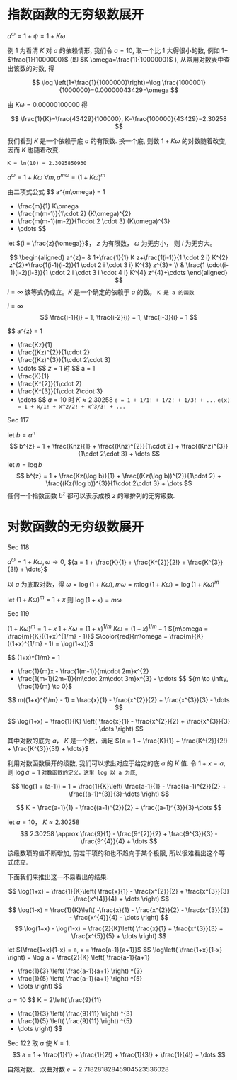 # 指数函数的无穷级数展开
${a^{\omega} = 1+\psi = 1 + K\omega}$


例 1 为看清 $K$ 对 $a$ 的依赖情形, 我们令 $a=10$, 取一个比 1 大得很小的数, 例如 $1+$ $\frac{1}{1000000}$ (即 $K \omega=\frac{1}{1000000}$ ), 从常用对数表中查出该数的对数, 得

$$
\log \left(1+\frac{1}{1000000}\right)=\log \frac{1000001}{1000000}=0.00000043429=\omega
$$

由 $K \omega=0.00000100000$ 得

$$
\frac{1}{K}=\frac{43429}{100000}, K=\frac{100000}{43429}=2.30258
$$

我们看到 $K$ 是一个依赖于底 $a$ 的有限数. 换一个底, 则数 $1+K \omega$ 的对数随着改变, 因而 $K$ 也随着改变.

`K = ln(10) = 2.3025850930`


${a^{\omega} = 1 + K\omega}$
${\forall m , a^{m\omega} = (1 + K\omega)^{m}}$

由二项式公式
$$
a^{m\omega} = 1 
+ \frac{m}{1} K\omega
+ \frac{m(m-1)}{1\cdot 2} (K\omega)^{2}
+ \frac{m(m-1)(m-2)}{1\cdot 2 \cdot 3} (K\omega)^{3}
+ \cdots 
$$

let ${i = \frac{z}{\omega}}$， $z$ 为有限数， $\omega$ 为无穷小， 则 $i$ 为无穷大。

$$
\begin{aligned}
a^{z}= & 1+\frac{1}{1} K z+\frac{1(i-1)}{1 \cdot 2 i} K^{2} z^{2}+\frac{1(i-1)(i-2)}{1 \cdot 2 i \cdot 3 i} K^{3} z^{3}+ \\
& \frac{1 \cdot(i-1)(i-2)(i-3)}{1 \cdot 2 i \cdot 3 i \cdot 4 i} K^{4} z^{4}+\cdots
\end{aligned}
$$
${i = \infty}$ 该等式仍成立。$K$ 是一个确定的依赖于 $a$ 的数。
`K 是 a 的函数`

${i = \infty}$ 
$$
\frac{i-1}{i} = 1,
\frac{i-2}{i} = 1,
\frac{i-3}{i} = 1
$$

$$
a^{z} = 1 
+ \frac{Kz}{1} 
+ \frac{(Kz)^{2}}{1\cdot 2} 
+ \frac{(Kz)^{3}}{1\cdot 2\cdot 3} 
+ \cdots
$$
${z = 1}$ 时
$$
a = 1 
+ \frac{K}{1} 
+ \frac{K^{2}}{1\cdot 2}
+ \frac{K^{3}}{1\cdot 2\cdot 3}
+ \cdots
$$
${a = 10}$ 时 ${K \approx 2.30258}$ 
`e = 1 + 1/1! + 1/2! + 1/3! + ...`
`e(x) = 1 + x/1! + x^2/2! + x^3/3! + ...`


Sec 117

let ${b = a^{n}}$
$$
b^{z} = 1 + \frac{Knz}{1} + \frac{(Knz)^{2}}{1\cdot 2} + \frac{(Knz)^{3}}{1\cdot 2\cdot 3} + \dots
$$
let ${n = \log b}$
$$
b^{z} = 1 + \frac{Kz(\log b)}{1} + \frac{(Kz(\log b))^{2}}{1\cdot 2} + \frac{(Kz(\log b))^{3}}{1\cdot 2\cdot 3} + \dots
$$
任何一个指数函数 $b^{z}$ 都可以表示成按 $z$ 的幂排列的无穷级数.


# 对数函数的无穷级数展开
Sec 118 

${a^{\omega} = 1 + K\omega, \omega \to 0}$, ${a = 1 + \frac{K}{1} + \frac{K^{2}}{2!} + \frac{K^{3}}{3!} + \dots}$

以 $a$ 为底取对数，得 
${\omega = \log(1+ K\omega), m\omega = m\log(1+K\omega) = \log(1+K\omega)^{m}}$

let ${(1+K\omega)^{m} = 1+x}$ 
则 ${\log(1+x) = m\omega}$

Sec 119

${(1+K\omega)^{m} = 1+x}$
${1+K\omega = (1+x)^{1/m}}$
${K\omega = (1+x)^{1/m} - 1}$
${m\omega = \frac{m}{K}((1+x)^{1/m} - 1)}$
$\color{red}{m\omega = \frac{m}{K}((1+x)^{1/m} - 1) = \log(1+x)}$

$$
(1+x)^{1/m} = 1 
+ \frac{1}{m}x - \frac{1(m-1)}{m\cdot 2m}x^{2}
+ \frac{1(m-1)(2m-1)}{m\cdot 2m\cdot 3m}x^{3} - \cdots
$$
${m \to \infty, \frac{1}{m} \to 0}$

$$
m((1+x)^{1/m} - 1) = \frac{x}{1} - \frac{x^{2}}{2} + \frac{x^{3}}{3} - \dots
$$

$$
\log(1+x) = \frac{1}{K} \left( \frac{x}{1} - \frac{x^{2}}{2} + \frac{x^{3}}{3} - \dots  \right)
$$
其中对数的底为 ${a}$， $K$ 是一个数，满足 ${a = 1 + \frac{K}{1} + \frac{K^{2}}{2!} + \frac{K^{3}}{3!} + \dots}$

利用对数函数展开的级数, 我们可以求出对应于给定的底 $a$ 的 $K$ 值. 
令 $1+x=a$, 则 $\log a=1$ `对数函数的定义，这里 log 以 a 为底`, 

$$
\log(1 + (a-1)) = 1 = \frac{1}{K}\left( \frac{a-1}{1} - \frac{(a-1)^{2}}{2} + \frac{(a-1)^{3}}{3}-\dots \right)
$$

$$
K = \frac{a-1}{1} - \frac{(a-1)^{2}}{2} + \frac{(a-1)^{3}}{3}-\dots 
$$

let $a = 10$， ${K \approx 2.30258}$
$$
2.30258 \approx \frac{9}{1} - \frac{9^{2}}{2} + \frac{9^{3}}{3} - \frac{9^{4}}{4} + \dots
$$
该级数项的值不断增加, 前若干项的和也不趋向于某个极限, 所以很难看出这个等式成立. 

下面我们来推出这一不易看出的结果.

$$ \log(1+x) = \frac{1}{K}\left( \frac{x}{1} - \frac{x^{2}}{2} + \frac{x^{3}}{3} - \frac{x^{4}}{4} + \dots \right) $$
$$ \log(1-x) = \frac{1}{K}\left( -\frac{x}{1} - \frac{x^{2}}{2} - \frac{x^{3}}{3} - \frac{x^{4}}{4} - \dots \right) $$
$$
\log(1+x) - \log(1-x) = \frac{2}{K}\left( \frac{x}{1} + \frac{x^{3}}{3} + \frac{x^{5}}{5} + \dots \right)
$$

let ${\frac{1+x}{1-x} = a, x = \frac{a-1}{a+1}}$
$$
\log\left( \frac{1+x}{1-x} \right) = \log a = 
\frac{2}{K} \left( 
\frac{a-1}{a+1} 
+ \frac{1}{3} \left( \frac{a-1}{a+1} \right) ^{3} 
+ \frac{1}{5} \left( \frac{a-1}{a+1} \right) ^{5} 
+ \dots \right)
$$

${a= 10}$
$$
K = 2\left( 
\frac{9}{11} 
+ \frac{1}{3} \left( \frac{9}{11} \right) ^{3} 
+ \frac{1}{5} \left( \frac{9}{11} \right) ^{5} 
+ \dots \right)
$$

Sec 122
取 $a$ 使 $K = 1$.
$$
a = 1 + \frac{1}{1} + \frac{1}{2!} + \frac{1}{3!} + \frac{1}{4!} + \dots
$$

自然对数、 双曲对数 ${e = 2.71828182845904523536028}$

